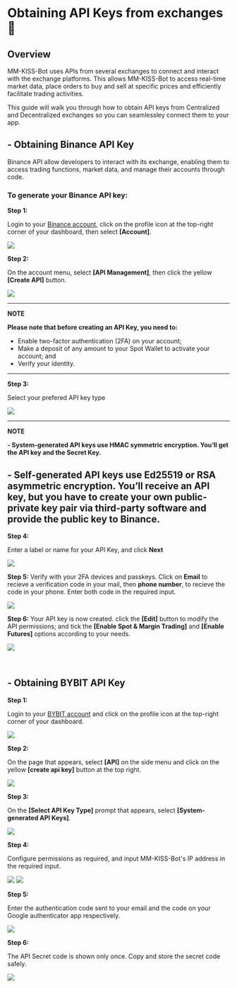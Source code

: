 # Obtaining API Keys from exchanges 🔑

## Overview
MM-KISS-Bot uses APIs from several exchanges to connect and interact with the exchange platforms. This allows MM-KISS-Bot to access real-time market data, place orders to buy and sell at specific prices and efficiently facilitate trading activities.

This guide will walk you through how to obtain API keys from Centralized and Decentralized exchanges so you can seamlessley connect them to your app.

## - Obtaining Binance API Key
Binance API allow developers to interact with its exchange, enabling them to access trading functions, market data, and manage their accounts through code.

### To generate your Binance API key:
**Step 1:**

Login to your [Binance account](https://www.binance.com/), click on the profile icon at the top-right corner of your dashboard, then select **[Account]**.

<img
  src="./assets/binance-account.png"
/>

**Step 2:**

On the account menu, select **[API Management]**, then click the yellow **[Create API]** button.

<img
  src="./assets/api-management.png"
/>

---
**NOTE**

**Please note that before creating an API Key, you need to:**

- Enable two-factor authentication (2FA) on your account;
- Make a deposit of any amount to your Spot Wallet to activate your account; and
- Verify your identity.

---


**Step 3:**

Select your prefered API key type

<img
  src="./assets/key-type.png"
/>

---
**NOTE**

**- System-generated API keys use HMAC symmetric encryption. You’ll get the API key and the Secret Key.** 

**- Self-generated API keys use Ed25519 or RSA asymmetric encryption. You’ll receive an API key, but you have to create your own public-private key pair via third-party software and provide the public key to Binance.**
---

**Step 4:**

Enter a label or name for your API Key, and click **Next**

<img
  src="./assets/key-label.png"
/>


**Step 5:**
Verify with your 2FA devices and passkeys. Click on **Email** to recieve a verification code in your mail, then **phone number**, to recieve the code in your phone. Enter both code in the required input.

<img
  src="./assets/2fa.png"
/>

**Step 6:**
Your API key is now created. click the **[Edit]** button to modify the API permissions; and tick the **[Enable Spot & Margin Trading]** and **[Enable Futures]** options according to your needs.

<img
  src="./assets/api-key.png"
/>


<br/>

## - Obtaining BYBIT API Key

**Step 1:**

Login to your [BYBIT account](https://www.bing.com) and click on the profile icon at the top-right corner of your dashboard.

<img
  src="./assets/bybit-account.png"
/>


**Step 2:**

On the page that appears, select **[API]** on the side menu and click on the yellow **[create api key]** button at the top right.

<img
  src="./assets/bybit-api.png"
/>

**Step 3:**

On the **[Select API Key Type]** prompt that appears, select **[System-generated API Keys]**. 

<img
  src="./assets/bybit-api-type.png"
/>

**Step 4:**

Configure permissions as required, and input MM-KISS-Bot's IP address in the required input.

<img
  src="./assets/bybit-options.png"
/>
<img
  src="./assets/bybit-ip-address.png"
/>


**Step 5:**

Enter the authentication code sent to your email and the code on your Google authenticator app respectively.

<img
  src="./assets/bybit-2fa.png"
/>


**Step 6:**

The API Secret code is shown only once. Copy and store the secret code safely.

<img
  src="./assets/bybit-key-successful.png"
/>
